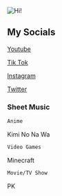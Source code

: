 ![Hi!](https://pbs.twimg.com/profile_images/1263323880619413504/rAeQaRpo.jpg)

## My Socials

[Youtube](https://www.youtube.com/channel/UCmEhhwzzFYTFazDB6-SA3pw)

[Tik Tok](https://www.tiktok.com/@diaphanously?lang=en)

[Instagram](https://www.instagram.com/aidangu._.music/)

[Twitter](https://twitter.com/Aidan_Gu)



### Sheet Music

```markdown
Anime
```
Kimi No Na Wa

```markdown
Video Games
```
Minecraft

```markdown
Movie/TV Show
```
PK 

